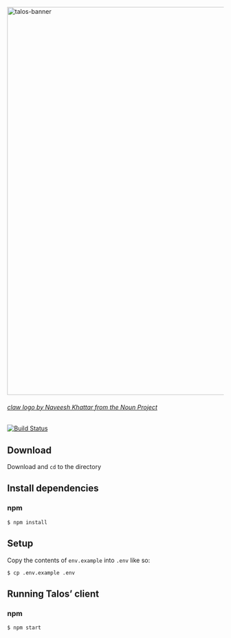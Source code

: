 <a href="https://talos.now.sh/" target="_blank" rel="noopener noreferrer"><img width="900" src="https://s3.ca-central-1.amazonaws.com/sysc-4907-talos/media/banner%402x.png" alt="talos-banner" /></a>

###### [claw logo by Naveesh Khattar from the Noun Project](https://thenounproject.com/search/?q=talon&i=369856)

[![Build Status](https://travis-ci.org/talos-org/client.svg?branch=master)](https://travis-ci.org/talos-org/client)

## Download

Download and `cd` to the directory

## Install dependencies

### npm

```shell
$ npm install
```

## Setup

Copy the contents of `env.example` into `.env` like so:

```shell
$ cp .env.example .env
```

## Running Talos’ client

### npm

```shell
$ npm start
```